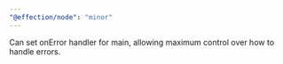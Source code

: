 ```yaml
---
"@effection/node": "minor"
---
```


Can set onError handler for main, allowing maximum control over how to handle errors.
